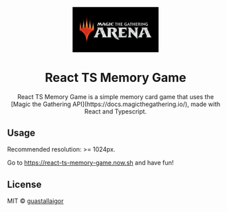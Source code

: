 <div align="center">
  <img src="./src/logo.jpg" width="200px">
  <h1>React TS Memory Game</h1>
</div>

<p align="center">
  React TS Memory Game is a simple memory card game that uses the [Magic the Gathering API](https://docs.magicthegathering.io/), made with React and Typescript.
</p>

## Usage

Recommended resolution: >= 1024px.

Go to https://react-ts-memory-game.now.sh and have fun!

## License

MIT © [guastallaigor](https://github.com/guastallaigor/react-ts-memory-game/blob/master/LICENSE)
